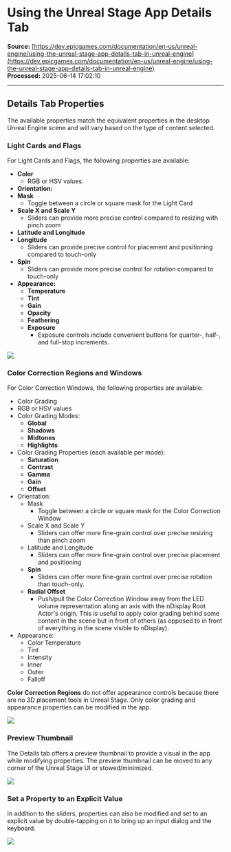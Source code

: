# Using the Unreal Stage App Details Tab

**Source:** [https://dev.epicgames.com/documentation/en-us/unreal-engine/using-the-unreal-stage-app-details-tab-in-unreal-engine](https://dev.epicgames.com/documentation/en-us/unreal-engine/using-the-unreal-stage-app-details-tab-in-unreal-engine)  
**Processed:** 2025-06-14 17:02:10

---

## Details Tab Properties

The available properties match the equivalent properties in the desktop Unreal Engine scene and will vary based on the type of content selected.

### Light Cards and Flags

For Light Cards and Flags, the following properties are available:

-   **Color**
    -   RGB or HSV values.
-   **Orientation:**
-   **Mask**
    -   Toggle between a circle or square mask for the Light Card
-   **Scale X and Scale Y**
    -   Sliders can provide more precise control compared to resizing with pinch zoom
-   **Latitude and Longitude**
-   **Longitude**
    -   Sliders can provide precise control for placement and positioning compared to touch-only
-   **Spin**
    -   Sliders can provide more precise control for rotation compared to touch-only
-   **Appearance:**
    -   **Temperature**
    -   **Tint**
    -   **Gain**
    -   **Opacity**
    -   **Feathering**
    -   **Exposure**
        -   Exposure controls include convenient buttons for quarter-, half-, and full-stop increments.

![](https://d1iv7db44yhgxn.cloudfront.net/documentation/images/79ffeb9a-9eef-4e76-abd7-6815f8cceff4/details-1.gif)

### Color Correction Regions and Windows

For Color Correction Windows, the following properties are available:

-   Color Grading
-   RGB or HSV values
-   Color Grading Modes:
    -   **Global**
    -   **Shadows**
    -   **Midtones**
    -   **Highlights**
-   Color Grading Properties (each available per mode):
    -   **Saturation**
    -   **Contrast**
    -   **Gamma**
    -   **Gain**
    -   **Offset**
-   Orientation:
    -   Mask
        -   Toggle between a circle or square mask for the Color Correction Window
    -   Scale X and Scale Y
        -   Sliders can offer more fine-grain control over precise resizing than pinch zoom
    -   Latitude and Longitude
        -   Sliders can offer more fine-grain control over precise placement and positioning
    -   **Spin**
        -   Sliders can offer more fine-grain control over precise rotation than touch-only.
    -   **Radial Offset**
        -   Push/pull the Color Correction Window away from the LED volume representation along an axis with the nDisplay Root Actor's origin. This is useful to apply color grading behind some content in the scene but in front of others (as opposed to in front of everything in the scene visible to nDisplay).
-   Appearance:
    -   Color Temperature
    -   Tint
    -   Intensity
    -   Inner
    -   Outer
    -   Falloff

**Color Correction Regions** do not offer appearance controls because there are no 3D placement tools in Unreal Stage. Only color grading and appearance properties can be modified in the app.

![](https://d1iv7db44yhgxn.cloudfront.net/documentation/images/761b609c-c66e-468f-9c28-dc250ee944c5/details-2.gif)

### Preview Thumbnail

The Details tab offers a preview thumbnail to provide a visual in the app while modifying properties. The preview thumbnail can be moved to any corner of the Unreal Stage UI or stowed/minimized.

![](https://d1iv7db44yhgxn.cloudfront.net/documentation/images/0ad8f87c-1629-454c-b098-5b7f9857e590/details-3.gif)

### Set a Property to an Explicit Value

In addition to the sliders, properties can also be modified and set to an explicit value by double-tapping on it to bring up an input dialog and the keyboard.

![](https://d1iv7db44yhgxn.cloudfront.net/documentation/images/63d6219b-5cc9-4b06-8e13-e204f3e85646/details-4.gif)